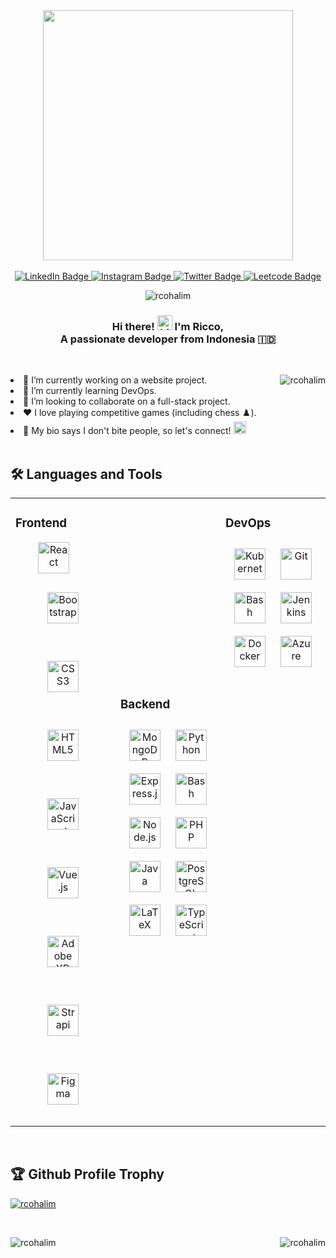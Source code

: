<div id="header" align="center">
<!--   <img src="https://media.giphy.com/media/f3iwJFOVOwuy7K6FFw/giphy.gif" width="400"/> -->
  <img src="https://media.tenor.com/M4aaIwPdXw0AAAAd/dorian-hooky.gif" width="400"/>

  <br>
  <br>
  
  <div id="badges">
    <a href="https://www.linkedin.com/in/riccohalim/"> <img src="https://img.shields.io/badge/LinkedIn-blue?style=for-the-badge&logo=linkedin&logoColor=white" alt="LinkedIn Badge"/> </a>
    <a href="https://www.instagram.com/riccop13"> <img src="https://img.shields.io/badge/Instagram-red?style=for-the-badge&logo=instagram&logoColor=white" alt="Instagram Badge"/> </a>
    <a href="https://twitter.com/itsbigtummy"> <img src="https://img.shields.io/badge/Twitter-blue?style=for-the-badge&logo=twitter&logoColor=white" alt="Twitter Badge"/> </a>
    <a href="https://www.leetcode.com/bigtummy"> <img src="https://img.shields.io/badge/LeetCode-54039A?style=for-the-badge&logo=LeetCode&logoColor=#d16c06" alt="Leetcode Badge"/> </a>
  </div>

  <p> <img src="https://komarev.com/ghpvc/?username=rcohalim&label=Profile%20views&color=ff8040&style=flat" alt="rcohalim" /> </p>
</div>

<h3 align="center">
  Hi there! <img src="https://user-images.githubusercontent.com/1303154/88677602-1635ba80-d120-11ea-84d8-d263ba5fc3c0.gif" width="24px" alt="hi">  I'm Ricco,
  <br> 
  A passionate developer from Indonesia 🇮🇩
</h3>

<br>

<div>
  <div align="center">
<!--     <img src="https://media.tenor.com/M4aaIwPdXw0AAAAd/dorian-hooky.gif" width="400" align="right"/> -->
    <p><img align="right" src="https://github-readme-stats.vercel.app/api/top-langs?username=rcohalim&show_icons=true&locale=en&layout=compact&theme=tokyonight&hide_border=true" alt="rcohalim" /></p>
  </div>
  <li>
    🔭 I’m currently working on a website project.
  </li> 
  <li>
    🌱 I’m currently learning DevOps.
  </li>
  <li>
    👯 I’m looking to collaborate on a full-stack project.
  </li>
  <li>
    ❤️ I love playing competitive games (including chess ♟️).
  </li>
  <li valign="center">
    🍻 My bio says I don't bite people, so let's connect! <img src="https://cdn3.emoji.gg/emojis/8155_1LeftArrow.gif" width="20px" height="20px">
  </li>
</div>

<br>



## :hammer_and_wrench: Languages and Tools
<table>
  <tr>
    <td valign="top" width="33%">
      <h3>Frontend</h3>  
      <div align="center">
        <a href="https://reactjs.org/" target="_blank"><img style="margin-right: 30px" src="https://profilinator.rishav.dev/skills-assets/react-original-wordmark.svg" alt="React" height="50" /></a>  
        <a href="https://getbootstrap.com/docs/3.4/javascript/" target="_blank"><img style="margin: 30px" src="https://profilinator.rishav.dev/skills-assets/bootstrap-plain.svg" alt="Bootstrap" height="50" /></a>  
        <a href="https://www.w3schools.com/css/" target="_blank"><img style="margin: 30px" src="https://profilinator.rishav.dev/skills-assets/css3-original-wordmark.svg" alt="CSS3" height="50" /></a>  
        <a href="https://en.wikipedia.org/wiki/HTML5" target="_blank"><img style="margin: 30px" src="https://profilinator.rishav.dev/skills-assets/html5-original-wordmark.svg" alt="HTML5" height="50" /></a>  
        <a href="https://www.javascript.com/" target="_blank"><img style="margin: 30px" src="https://profilinator.rishav.dev/skills-assets/javascript-original.svg" alt="JavaScript" height="50" /></a>  
        <a href="https://vuejs.org/" target="_blank"><img style="margin: 30px" src="https://profilinator.rishav.dev/skills-assets/vuejs-original-wordmark.svg" alt="Vue.js" height="50" /></a>  
        <a href="https://www.adobe.com/in/products/xd.html" target="_blank"><img style="margin: 30px" src="https://profilinator.rishav.dev/skills-assets/adobexd.png" alt="Adobe XD" height="50" /></a>  
        <a href="https://www.strapi.io/" target="_blank"><img style="margin: 30px" src="https://profilinator.rishav.dev/skills-assets/strapi.svg" alt="Strapi" height="50" /></a>  
        <a href="https://www.figma.com/" target="_blank"><img style="margin: 30px" src="https://profilinator.rishav.dev/skills-assets/figma-icon.svg" alt="Figma" height="50" /></a>  
      </div>
    </td>
    
  <td valign="center" width="33%">
      <h3>Backend</h3>  
      <div align="center">  
        <a href="https://www.mongodb.com/" target="_blank"><img style="margin: 10px" src="https://profilinator.rishav.dev/skills-assets/mongodb-original-wordmark.svg" alt="MongoDB" height="50" /></a>  
        <a href="https://www.python.org/" target="_blank"><img style="margin: 10px" src="https://profilinator.rishav.dev/skills-assets/python-original.svg" alt="Python" height="50" /></a>  
        <a href="https://expressjs.com/" target="_blank"><img style="margin: 10px" src="https://profilinator.rishav.dev/skills-assets/express-original-wordmark.svg" alt="Express.js" height="50" /></a>  
        <a href="https://www.gnu.org/software/bash/" target="_blank"><img style="margin: 10px" src="https://profilinator.rishav.dev/skills-assets/gnu_bash-icon.svg" alt="Bash" height="50" /></a>  
        <a href="https://nodejs.org/" target="_blank"><img style="margin: 10px" src="https://profilinator.rishav.dev/skills-assets/nodejs-original-wordmark.svg" alt="Node.js" height="50" /></a>  
        <a href="https://www.php.net/" target="_blank"><img style="margin: 10px" src="https://profilinator.rishav.dev/skills-assets/php-original.svg" alt="PHP" height="50" /></a>  
        <a href="https://www.java.com/" target="_blank"><img style="margin: 10px" src="https://profilinator.rishav.dev/skills-assets/java-original-wordmark.svg" alt="Java" height="50" /></a>  
        <a href="https://www.postgresql.org/" target="_blank"><img style="margin: 10px" src="https://profilinator.rishav.dev/skills-assets/postgresql-original-wordmark.svg" alt="PostgreSQL" height="50" /></a>  
        <a href="https://www.latex-project.org/" target="_blank"><img style="margin: 10px" src="https://profilinator.rishav.dev/skills-assets/latex.png" alt="LaTeX" height="50" /></a>  
        <a href="https://www.typescriptlang.org/" target="_blank"><img style="margin: 10px" src="https://profilinator.rishav.dev/skills-assets/typescript-original.svg" alt="TypeScript" height="50" /></a>  
      </div>
  </td>
  
  <td valign="top" width="33%">
    <h3>DevOps</h3>
    <div align="center">  
      <a href="https://kubernetes.io/" target="_blank"><img style="margin: 10px" src="https://profilinator.rishav.dev/skills-assets/kubernetes-icon.svg" alt="Kubernetes" height="50" /></a>  
      <a href="https://github.com/" target="_blank"><img style="margin: 10px" src="https://profilinator.rishav.dev/skills-assets/git-scm-icon.svg" alt="Git" height="50" /></a>  
      <a href="https://www.gnu.org/software/bash/" target="_blank"><img style="margin: 10px" src="https://profilinator.rishav.dev/skills-assets/gnu_bash-icon.svg" alt="Bash" height="50" /></a>  
      <a href="https://www.jenkins.io/" target="_blank"><img style="margin: 10px" src="https://profilinator.rishav.dev/skills-assets/jenkins-icon.svg" alt="Jenkins" height="50" /></a>  
      <a href="https://www.docker.com/" target="_blank"><img style="margin: 10px" src="https://profilinator.rishav.dev/skills-assets/docker-original-wordmark.svg" alt="Docker" height="50" /></a>  
      <a href="https://azure.microsoft.com/en-in/" target="_blank"><img style="margin: 10px" src="https://profilinator.rishav.dev/skills-assets/microsoft_azure-icon.svg" alt="Azure" height="50" /></a>  
    </div>
  </td>
</tr>
</table>  

<br/>

## :trophy: Github Profile Trophy
<p align="left"> <a href="https://github.com/ryo-ma/github-profile-trophy"><img src="https://github-profile-trophy.vercel.app/?username=rcohalim&no-bg=true&no-frame=true&margin-w=15&column=-1" alt="rcohalim" /></a> </p>

<br>

<div align="center">
  <p><img align="right" src="https://github-readme-stats.vercel.app/api?username=rcohalim&show_icons=true&theme=tokyonight&locale=en&border_radius=30&hide_border=true&card_width=200" alt="rcohalim" /></p>
  <p><img align="left" src="http://github-readme-streak-stats.herokuapp.com?user=rcohalim&theme=tokyonight&hide_border=true&border_radius=30&mode=weekly&card_width=500" alt="rcohalim" /></p>
</div>


<!--
<br>
## :envelope_with_arrow: Connect with Me
<p align="left">
<a href="https://twitter.com/itsbigtummy" target="blank"><img align="center" src="https://raw.githubusercontent.com/rahuldkjain/github-profile-readme-generator/master/src/images/icons/Social/twitter.svg" alt="itsbigtummy" height="30" width="40" /></a>
<a href="https://linkedin.com/in/riccohalim" target="blank"><img align="center" src="https://raw.githubusercontent.com/rahuldkjain/github-profile-readme-generator/master/src/images/icons/Social/linked-in-alt.svg" alt="riccohalim" height="30" width="40" /></a>
<a href="https://instagram.com/riccop13" target="blank"><img align="center" src="https://raw.githubusercontent.com/rahuldkjain/github-profile-readme-generator/master/src/images/icons/Social/instagram.svg" alt="riccop13" height="30" width="40" /></a>
<a href="https://www.leetcode.com/bigtummy" target="blank"><img align="center" src="https://raw.githubusercontent.com/rahuldkjain/github-profile-readme-generator/master/src/images/icons/Social/leet-code.svg" alt="bigtummy" height="30" width="40" /></a>
</p>
-->
